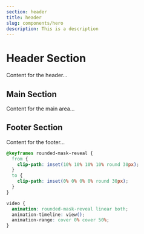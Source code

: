 ```yaml
---
section: header
title: header
slug: components/hero
description: This is a description
---
```

<!-- header -->
# Header Section
Content for the header...

<!-- main -->
## Main Section
Content for the main area...

<!-- footer -->
## Footer Section
Content for the footer...
```css
@keyframes rounded-mask-reveal {
  from {
    clip-path: inset(10% 10% 10% 10% round 30px);
  }
  to {
    clip-path: inset(0% 0% 0% 0% round 30px);
  }
}

video {
  animation: rounded-mask-reveal linear both;
  animation-timeline: view();
  animation-range: cover 0% cover 50%;
}
```